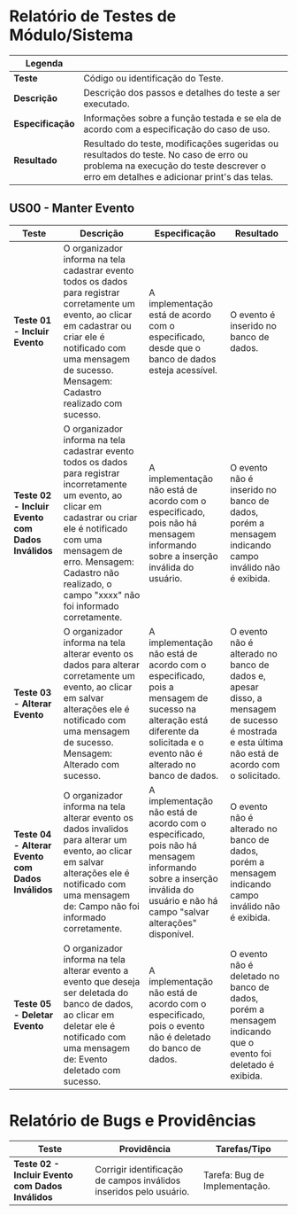 # Relatório de Testes de Módulo/Sistema

| Legenda           |                                                                                                                                                                                 |
|-------------------|---------------------------------------------------------------------------------------------------------------------------------------------------------------------------------|
| **Teste**         | Código ou identificação do Teste.                                                                                                                                               |
| **Descrição**     | Descrição dos passos e detalhes do teste a ser executado.                                                                                                                       |
| **Especificação** | Informações sobre a função testada e se ela de acordo com a especificação do caso de uso.                                                                                       |
| **Resultado**     | Resultado do teste, modificações sugeridas ou resultados do teste. No caso de erro ou problema na execução do teste descrever o erro em detalhes e adicionar print's das telas. |

## US00 - Manter Evento

|       Teste                                       |           Descrição                                                                                                                                                                                                                                                 |       Especificação                                                                                                                                                       |     Resultado                                                                                                                                   |
|---------------------------------------------------|---------------------------------------------------------------------------------------------------------------------------------------------------------------------------------------------------------------------------------------------------------------------|---------------------------------------------------------------------------------------------------------------------------------------------------------------------------|-------------------------------------------------------------------------------------------------------------------------------------------------|
| **Teste 01 - Incluir Evento**                     | O organizador informa na tela cadastrar evento todos os dados para registrar corretamente um evento, ao clicar em cadastrar ou criar ele é notificado com uma mensagem de sucesso. Mensagem: Cadastro realizado com sucesso.                                        | A implementação está de acordo com o especificado, desde que o banco de dados esteja acessível.                                                                           | O evento é inserido no banco de dados.                                                                                                          |
| **Teste 02 - Incluir Evento com Dados Inválidos** | O organizador informa na tela cadastrar evento todos os dados para registrar incorretamente um evento, ao clicar em cadastrar ou criar ele é notificado com uma mensagem de erro. Mensagem: Cadastro não realizado, o campo "xxxx" não foi informado corretamente.  | A implementação não está de acordo com o especificado, pois não há mensagem informando sobre a inserção inválida do usuário.                                              | O evento não é inserido no banco de dados, porém a mensagem indicando campo inválido não é exibida.                                             |
| **Teste 03 - Alterar Evento**                     | O organizador informa na tela alterar evento os dados para alterar corretamente um evento, ao clicar em salvar alterações ele é notificado com uma mensagem de sucesso. Mensagem: Alterado com sucesso.                                                             | A implementação não está de acordo com o especificado, pois a mensagem de sucesso na alteração está diferente da solicitada e o evento não é alterado no banco de dados.  | O evento não é alterado no banco de dados e, apesar disso, a mensagem de sucesso é mostrada e esta última não está de acordo com o solicitado.  |
| **Teste 04 - Alterar Evento com Dados Inválidos** | O organizador informa na tela alterar evento os dados invalidos para alterar um evento, ao clicar em salvar alterações ele é notificado com uma mensagem de: Campo não foi informado corretamente.                                                                  | A implementação não está de acordo com o especificado, pois não há mensagem informando sobre a inserção inválida do usuário e não há campo "salvar alterações" disponível.| O evento não é alterado no banco de dados, porém a mensagem indicando campo inválido não é exibida.                                             |
| **Teste 05 - Deletar Evento**                     | O organizador informa na tela alterar evento a evento que deseja ser deletada do banco de dados, ao clicar em deletar ele é notificado com uma mensagem de: Evento deletado com sucesso.                                                                            | A implementação não está de acordo com o especificado, pois o evento não é deletado do banco de dados.                                                                    | O evento não é deletado no banco de dados, porém a mensagem indicando que o evento foi deletado é exibida.                                      |

# Relatório de Bugs e Providências

|       Teste                                       |                    Providência                                      |       Tarefas/Tipo            |
|---------------------------------------------------|---------------------------------------------------------------------|-------------------------------|
| **Teste 02 - Incluir Evento com Dados Inválidos** | Corrigir identificação de campos inválidos inseridos pelo usuário.  | Tarefa: Bug de Implementação. |